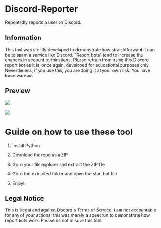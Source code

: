# Discord-Reporter   
Repeatedly reports a user on Discord. 
   
## Information    
This tool was strictly developed to demonstrate how straightforward it can be to spam a service like Discord. "Report bots" tend to increase the chances in account terminations. Please refrain from using this Discord report bot as it is, once again, developed for educational purposes only. Nevertheless, if you use this, you are doing it at your own risk. You have been warned.   
 
## Preview  
![](https://i.imgur.com/kGwdAd9.png)<br>   
![](https://i.imgur.com/9l4mtac.gif)     

# Guide on how to use these tool    
  
1. Install Python

2. Download the repo as a ZIP  
   
3. Go in your file explorer and extract the ZIP file   
     
4. Go in the extracted folder and open the start.bat file 
  
5. Enjoy!   
 
## Legal Notice   
This is illegal and against Discord's Terms of Service. I am not accountable for any of your actions; this was merely a speedrun to demonstrate how report bots work. Please do not misuse this tool.   